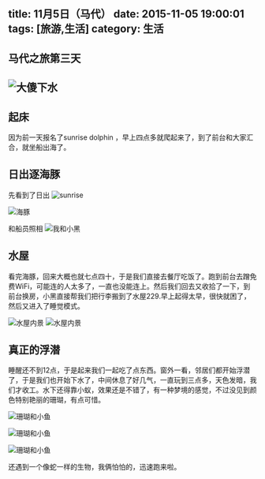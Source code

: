 title: 11月5日（马代）
date: 2015-11-05 19:00:01
tags: [旅游,生活]
category: 生活
---

## 马代之旅第三天
![大傻下水](/images/IMG_1139.JPG)
-------------------


<!--more-->

## 起床
因为前一天报名了sunrise dolphin ，早上四点多就爬起来了，到了前台和大家汇合，就坐船出海了。

## 日出逐海豚
先看到了日出
![sunrise](/images/IMG_0997.JPG)


![海豚](/images/IMG_1030.jpg)

和船员照相
![我和小黑](/images/1132783306.jpg)

## 水屋
看完海豚，回来大概也就七点四十，于是我们直接去餐厅吃饭了。跑到前台去蹭免费WiFi，可能连的人太多了，一直也没能连上。然后我们回去又收拾了一下，到前台换房，小黑直接帮我们把行李搬到了水屋229.早上起得太早，很快就困了，然后又进入了睡觉模式。

![水屋内景](/images/IMG_1116.JPG)
![水屋内景](/images/IMG_1117.JPG)


## 真正的浮潜
睡醒还不到12点，于是起来我们一起吃了点东西。窗外一看，邻居们都开始浮潜了，于是我们也开始下水了，中间休息了好几气，一直玩到三点多，天色发暗，我们才收工。水下还得靠小蚁，效果还是不错了，有一种梦境的感觉，不过没见到颜色特别艳丽的珊瑚，有点可惜。

![珊瑚和小鱼](/images/IMG_1148.JPG)

![珊瑚和小鱼](/images/IMG_1149.JPG)

![珊瑚和小鱼](/images/IMG_1150.JPG)

还遇到一个像蛇一样的生物，我俩怕怕的，迅速跑来啦。














